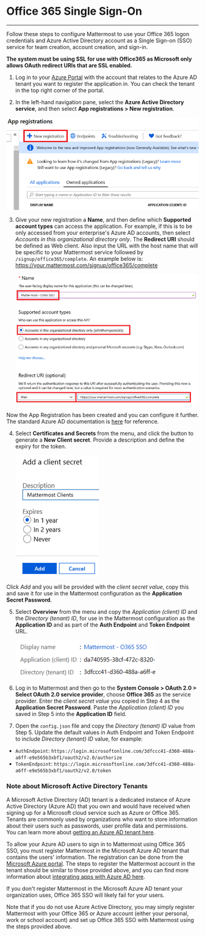 # Office 365 Single Sign-On
___

Follow these steps to configure Mattermost to use your Office 365 logon credentials and Azure Active Directory account as a Single Sign-on (SSO) service for team creation, account creation, and sign-in.

**The system must be using SSL for use with Office365 as Microsoft only allows OAuth redirect URIs that are SSL enabled.**

1. Log in to your [Azure Portal](https://portal.azure.com/) with the account that relates to the Azure AD tenant you want to register the application in. You can check the tenant in the top right corner of the portal.

2. In the left-hand navigation pane, select the **Azure Active Directory service**, and then select **App registrations > New registration**.

![](../../../source/images/AzureApp_New_Registration.png)

3. Give your new registration a **Name**, and then define which **Supported account types** can access the application. For example, if this is to be only accessed from your enterprise's Azure AD accounts, then select _Accounts in this organizational directory only_. The **Redirect URI** should be defined as Web client. Also input the URL with the host name that will be specific to your Mattermost service followed by `/signup/office365/complete`. An example below is: https://your.mattermost.com/signup/office365/complete

   ![](../../../source/images/AzureApp_SetupMenuv2.png)

Now the App Registration has been created and you can configure it further. The standard Azure AD documentation is [here](https://docs.microsoft.com/en-gb/azure/active-directory/develop/quickstart-register-app) for reference.

4. Select **Certificates and Secrets** from the menu, and click the button to generate a **New Client secret**. Provide a description and define the expiry for the token. 

   ![](../../../source/images/AzureApp_Client_Secret_Expiry.png)

Click _Add_ and you will be provided with the _client secret value_, copy this and save it for use in the Mattermost configuration as the **Application Secret Password**.

5. Select **Overview** from the menu and copy the _Application (client) ID_ and the _Directory (tenant) ID_, for use in the Mattermost configuration as the **Application ID** and as part of the **Auth Endpoint** and **Token Endpoint** URL.

   ![](../../../source/images/AzureApp_App_Directory_IDsv2.png)

6. Log in to Mattermost and then go to the **System Console > OAuth 2.0 > Select OAuth 2.0 service provider**, choose **Office 365** as the service provider. Enter the _client secret value_ you copied in Step 4 as the **Application Secret Password**. Paste the _Application (client) ID_ you saved in Step 5 into the **Application ID** field.

7. Open the `config.json` file and copy the _Directory (tenant) ID_ value from Step 5. Update the default values in Auth Endpoint and Token Endpoint to include _Directory (tenant) ID_ value, for example:
 
 - `AuthEndpoint`: `https://login.microsoftonline.com/3dfccc41-d360-488a-a6ff-e9e565b3xbf1/oauth2/v2.0/authorize`
 - `TokenEndpoint`: `https://login.microsoftonline.com/3dfcc41-d360-488a-a6ff-e9e565b3xbf1/oauth2/v2.0/token`

### Note about Microsoft Active Directory Tenants

A Microsoft Active Directory (AD) tenant is a dedicated instance of Azure Active Directory (Azure AD) that you own and would have received when signing up for a Microsoft cloud service such as Azure or Office 365. Tenants are commonly used by organizations who want to store information about their users such as passwords, user profile data and permissions. You can learn more about [getting an Azure AD tenant here](https://docs.microsoft.com/en-us/azure/active-directory/active-directory-howto-tenant).

To allow your Azure AD users to sign in to Mattermost using Office 365 SSO, you must register Mattermost in the Microsoft Azure AD tenant that contains the users' information. The registration can be done from the [Microsoft Azure portal](https://manage.windowsazure.com/). The steps to register the Mattermost account in the tenant should be similar to those provided above, and you can find more information about [integrating apps with Azure AD here](https://azure.microsoft.com/en-us/documentation/articles/active-directory-integrating-applications/).

If you don't register Mattermost in the Microsoft Azure AD tenant your organization uses, Office 365 SSO will likely fail for your users.

Note that if you do not use Azure Active Directory, you may simply register Mattermost with your Office 365 or Azure account (either your personal, work or school account) and set up Office 365 SSO with Mattermost using the steps provided above.
